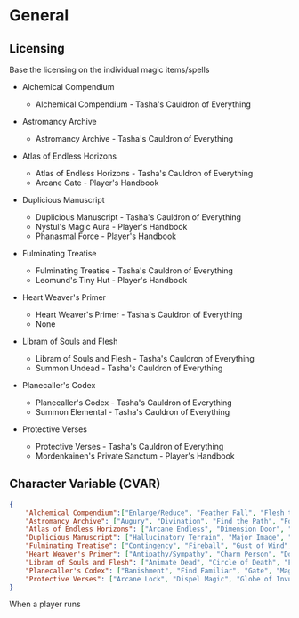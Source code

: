 # General
## Licensing
Base the licensing on the individual magic items/spells

- Alchemical Compendium
    - Alchemical Compendium - Tasha's Cauldron of Everything

- Astromancy Archive
    - Astromancy Archive - Tasha's Cauldron of Everything

- Atlas of Endless Horizons
    - Atlas of Endless Horizons - Tasha's Cauldron of Everything
    - Arcane Gate - Player's Handbook

- Duplicious Manuscript
    - Duplicious Manuscript - Tasha's Cauldron of Everything
    - Nystul's Magic Aura - Player's Handbook
    - Phanasmal Force - Player's Handbook

- Fulminating Treatise
    - Fulminating Treatise - Tasha's Cauldron of Everything
    - Leomund's Tiny Hut - Player's Handbook

- Heart Weaver's Primer
    - Heart Weaver's Primer - Tasha's Cauldron of Everything
    - None

- Libram of Souls and Flesh
    - Libram of Souls and Flesh - Tasha's Cauldron of Everything
    - Summon Undead - Tasha's Cauldron of Everything

- Planecaller's Codex
    - Planecaller's Codex - Tasha's Cauldron of Everything
    - Summon Elemental - Tasha's Cauldron of Everything

- Protective Verses
    - Protective Verses - Tasha's Cauldron of Everything
    - Mordenkainen's Private Sanctum - Player's Handbook


## Character Variable (CVAR)
```json
{
    "Alchemical Compendium":["Enlarge/Reduce", "Feather Fall", "Flesh to Stone", "Gaseous Form", "Magic Weapon", "Polymorph"],
    "Astromancy Archive": ["Augury", "Divination", "Find the Path", "Foresight", "Locate Creature", "Locate Object"],
    "Atlas of Endless Horizons": ["Arcane Endless", "Dimension Door", "Gate", "Misty Step", "Plane Shift", "Teleportation Circle", "Word of Recall"],
    "Duplicious Manuscript": ["Hallucinatory Terrain", "Major Image", "Mirror Image", "Mislead", "Nystul's Magic Aura", "Phantasmal Force", "Silent Image"],
    "Fulminating Treatise": ["Contingency", "Fireball", "Gust of Wind", "Leomund's Tiny Hut", "Magic Missile", "Wall of Force"],
    "Heart Weaver's Primer": ["Antipathy/Sympathy", "Charm Person", "Dominate Person", "Enthrall", "Hypnotic Pattern", "Modify Memory", "Suggestion"],
    "Libram of Souls and Flesh": ["Animate Dead", "Circle of Death", "False Life", "Finger of Death", "Speak with Dead", "Summon Undead"],
    "Planecaller's Codex": ["Banishment", "Find Familiar", "Gate", "Magic Circle", "Planar Binding", "Summon Elemental"],
    "Protective Verses": ["Arcane Lock", "Dispel Magic", "Globe of Invulnerability", "Glyph of Warning", "Mordenkainen's Private Sanctum", "Protection from Evil and Good", "Symbol"]
}
```

When a player runs 